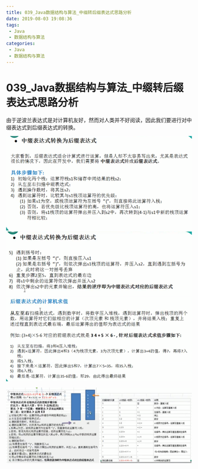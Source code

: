 ```yaml
---
title: 039_Java数据结构与算法_中缀转后缀表达式思路分析
date: 2019-08-03 19:08:36
tags: 
 - Java
 - 数据结构与算法
categories:
 - Java
 - 数据结构与算法
---
```


# 039_Java数据结构与算法_中缀转后缀表达式思路分析

由于逆波兰表达式是对计算机友好，然而对人类并不好阅读，因此我们要进行对中缀表达式到后缀表达式的转换。





![中缀表达式转后缀表达式1](https://raw.githubusercontent.com/tomxwd/ImageHosting/master/blog/%E6%95%B0%E6%8D%AE%E7%BB%93%E6%9E%84/039%E4%B8%AD%E7%BC%80%E8%A1%A8%E8%BE%BE%E5%BC%8F%E8%BD%AC%E5%90%8E%E7%BC%80%E8%A1%A8%E8%BE%BE%E5%BC%8F1.png)![中缀表达式转后缀表达式2](https://raw.githubusercontent.com/tomxwd/ImageHosting/master/blog/%E6%95%B0%E6%8D%AE%E7%BB%93%E6%9E%84/039%E4%B8%AD%E7%BC%80%E8%A1%A8%E8%BE%BE%E5%BC%8F%E8%BD%AC%E5%90%8E%E7%BC%80%E8%A1%A8%E8%BE%BE%E5%BC%8F2.png)![中缀表达式转后缀表达式3](https://raw.githubusercontent.com/tomxwd/ImageHosting/master/blog/%E6%95%B0%E6%8D%AE%E7%BB%93%E6%9E%84/039%E4%B8%AD%E7%BC%80%E8%A1%A8%E8%BE%BE%E5%BC%8F%E8%BD%AC%E5%90%8E%E7%BC%80%E8%A1%A8%E8%BE%BE%E5%BC%8F3.png)

![中缀表达式转后缀表达式4](https://raw.githubusercontent.com/tomxwd/ImageHosting/master/blog/%E6%95%B0%E6%8D%AE%E7%BB%93%E6%9E%84/039%E4%B8%AD%E7%BC%80%E8%A1%A8%E8%BE%BE%E5%BC%8F%E8%BD%AC%E5%90%8E%E7%BC%80%E8%A1%A8%E8%BE%BE%E5%BC%8F4.png)